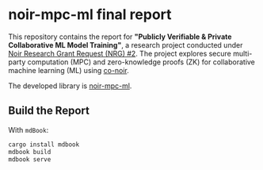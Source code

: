 # noir-mpc-ml final report

This repository contains the report for **"Publicly Verifiable & Private Collaborative ML Model Training"**, a research project conducted under [Noir Research Grant Request (NRG) #2](https://github.com/orgs/noir-lang/discussions/6289). The project explores secure multi-party computation (MPC) and zero-knowledge proofs (ZK) for collaborative machine learning (ML) using [co-noir](https://github.com/TaceoLabs/co-snarks/tree/main/co-noir/co-noir).

The developed library is [noir-mpc-ml](https://github.com/hashcloak/noir-mpc-ml).

## Build the Report

With `mdBook`:

```sh
cargo install mdbook
mdbook build
mdbook serve
```